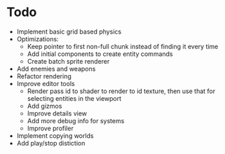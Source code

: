 # Todo
- Implement basic grid based physics
- Optimizations:
  - Keep pointer to first non-full chunk instead of finding it every time
  - Add initial components to create entity commands
  - Create batch sprite renderer
- Add enemies and weapons
- Refactor rendering
- Improve editor tools
  - Render pass id to shader to render to id texture, then use that for selecting entities in the viewport
  - Add gizmos
  - Improve details view
  - Add more debug info for systems
  - Improve profiler
- Implement copying worlds
- Add play/stop distiction

